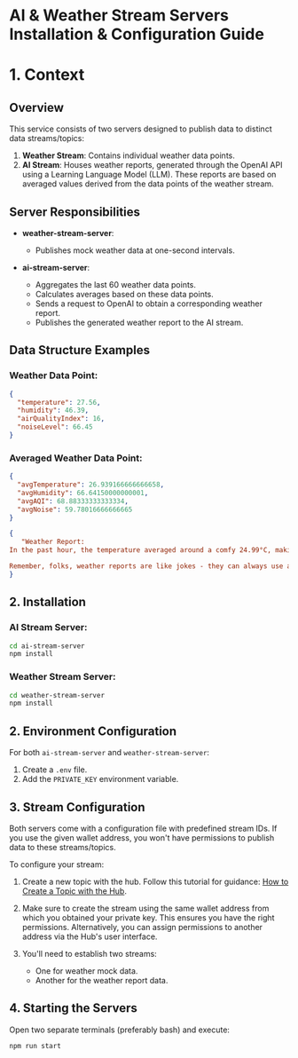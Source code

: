 # **AI & Weather Stream Servers Installation & Configuration Guide**

# **1. Context**

## **Overview**

This service consists of two servers designed to publish data to distinct data streams/topics:

1. **Weather Stream**: Contains individual weather data points.
2. **AI Stream**: Houses weather reports, generated through the OpenAI API using a Learning Language Model (LLM). These reports are based on averaged values derived from the data points of the weather stream.

## **Server Responsibilities**

- **weather-stream-server**:

  - Publishes mock weather data at one-second intervals.

- **ai-stream-server**:
  - Aggregates the last 60 weather data points.
  - Calculates averages based on these data points.
  - Sends a request to OpenAI to obtain a corresponding weather report.
  - Publishes the generated weather report to the AI stream.

## **Data Structure Examples**

### **Weather Data Point**:

```json
{
  "temperature": 27.56,
  "humidity": 46.39,
  "airQualityIndex": 16,
  "noiseLevel": 66.45
}
```

### **Averaged Weather Data Point**:

```json
{
  "avgTemperature": 26.939166666666658,
  "avgHumidity": 66.64150000000001,
  "avgAQI": 68.88333333333334,
  "avgNoise": 59.78016666666665
}
```

```json
{
   "Weather Report:
In the past hour, the temperature averaged around a comfy 24.99°C, making it a pleasant time to step outside. The humidity clocked in at approximately 64.88%, so it's not too muggy out there. The air quality index (AQI) averaged at 68.18, indicating decent air quality. And well, the noise level averaged around 59.93, reminding us that silence is golden.

Remember, folks, weather reports are like jokes - they can always use a little sunshine!"
}
```

## **2. Installation**

### **AI Stream Server**:

```bash
cd ai-stream-server
npm install
```

### **Weather Stream Server**:

```bash
cd weather-stream-server
npm install
```

## **2. Environment Configuration**

For both `ai-stream-server` and `weather-stream-server`:

1. Create a `.env` file.
2. Add the `PRIVATE_KEY` environment variable.

## **3. Stream Configuration**

Both servers come with a configuration file with predefined stream IDs. If you use the given wallet address, you won't have permissions to publish data to these streams/topics.

To configure your stream:

1. Create a new topic with the hub. Follow this tutorial for guidance:
   [How to Create a Topic with the Hub](https://www.loom.com/share/6f06b3b19b1a4787a7807853793b3834?sid=0f08e218-f932-4c35-838c-6ed212462636).

2. Make sure to create the stream using the same wallet address from which you obtained your private key. This ensures you have the right permissions. Alternatively, you can assign permissions to another address via the Hub's user interface.

3. You'll need to establish two streams:
   - One for weather mock data.
   - Another for the weather report data.

## **4. Starting the Servers**

Open two separate terminals (preferably bash) and execute:

```bash
npm run start
```
